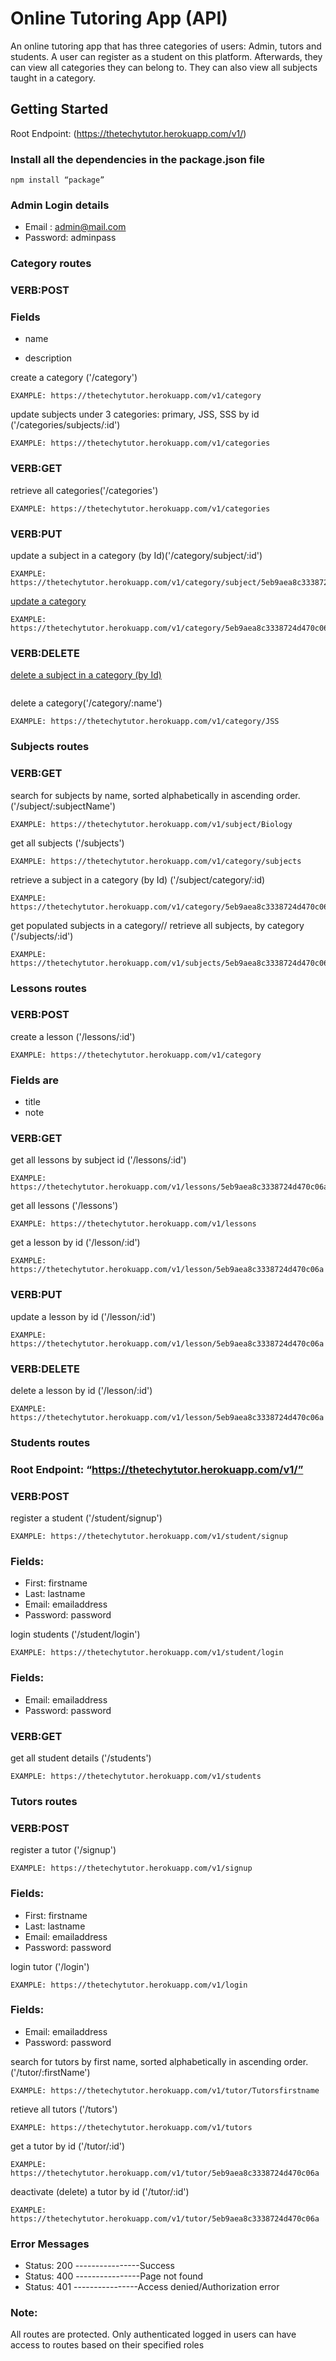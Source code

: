 ﻿# Online Tutoring App (API) 

An online tutoring app that has three categories of users: Admin, tutors and students. A user can register as a student on this platform. Afterwards, they can view all categories they can belong to. They can also view all subjects taught in a category. 

## Getting Started

Root Endpoint: (https://thetechytutor.herokuapp.com/v1/)	

### Install all the dependencies in the package.json file

```
npm install “package”
```

### Admin Login details

* Email :	 admin@mail.com
* Password:	adminpass


### Category routes

### VERB:POST

### Fields

* name

* description

create a category ('/category')

```
EXAMPLE: https://thetechytutor.herokuapp.com/v1/category
```

update subjects under 3 categories: primary, JSS, SSS by id ('/categories/subjects/:id')

```
EXAMPLE: https://thetechytutor.herokuapp.com/v1/categories
```

### VERB:GET

retrieve all categories('/categories')

```
EXAMPLE: https://thetechytutor.herokuapp.com/v1/categories
```

### VERB:PUT
update a subject in a category (by Id)('/category/subject/:id')

```
EXAMPLE: https://thetechytutor.herokuapp.com/v1/category/subject/5eb9aea8c3338724d470c06a
```

[update a category]('/category/:id')

```
EXAMPLE: https://thetechytutor.herokuapp.com/v1/category/5eb9aea8c3338724d470c06a
```

### VERB:DELETE

[delete a subject in a category (by Id)]('/category/subject/:id')

```EXAMPLE: https://thetechytutor.herokuapp.com/v1/category/5eb9aea8c3338724d470c06a
```

delete a category('/category/:name')
```
EXAMPLE: https://thetechytutor.herokuapp.com/v1/category/JSS
```



### Subjects routes

### VERB:GET

search for subjects by name, sorted alphabetically in ascending order. ('/subject/:subjectName')

```
EXAMPLE: https://thetechytutor.herokuapp.com/v1/subject/Biology
```

get all subjects ('/subjects')

```
EXAMPLE: https://thetechytutor.herokuapp.com/v1/category/subjects
```

retrieve a subject in a category (by Id) ('/subject/category/:id)

```
EXAMPLE: https://thetechytutor.herokuapp.com/v1/category/5eb9aea8c3338724d470c06a
```

get populated subjects in a category// retrieve all subjects, by category ('/subjects/:id')

```
EXAMPLE: https://thetechytutor.herokuapp.com/v1/subjects/5eb9aea8c3338724d470c06a
```

### Lessons routes

### VERB:POST

create a lesson ('/lessons/:id')

```
EXAMPLE: https://thetechytutor.herokuapp.com/v1/category
```

### Fields are

* title
* note

### VERB:GET

get all lessons by subject id ('/lessons/:id')

```
EXAMPLE: https://thetechytutor.herokuapp.com/v1/lessons/5eb9aea8c3338724d470c06a
```

get all lessons ('/lessons')

```
EXAMPLE: https://thetechytutor.herokuapp.com/v1/lessons
```

get a lesson by id ('/lesson/:id')

```
EXAMPLE: https://thetechytutor.herokuapp.com/v1/lesson/5eb9aea8c3338724d470c06a
```

### VERB:PUT

update a lesson by id ('/lesson/:id')

```
EXAMPLE: https://thetechytutor.herokuapp.com/v1/lesson/5eb9aea8c3338724d470c06a
```

### VERB:DELETE

delete a lesson by id ('/lesson/:id')

```
EXAMPLE: https://thetechytutor.herokuapp.com/v1/lesson/5eb9aea8c3338724d470c06a
```

### Students routes
### Root Endpoint:  “https://thetechytutor.herokuapp.com/v1/”


### VERB:POST

register a student ('/student/signup')

```
EXAMPLE: https://thetechytutor.herokuapp.com/v1/student/signup
```

### Fields:

* First:	 firstname
* Last:	lastname
* Email:	emailaddress
* Password:		password


login students ('/student/login')

```
EXAMPLE: https://thetechytutor.herokuapp.com/v1/student/login
```

### Fields:

* Email:	emailaddress
* Password:		password

### VERB:GET

get all student details ('/students')

```
EXAMPLE: https://thetechytutor.herokuapp.com/v1/students
```


### Tutors routes

### VERB:POST

register a tutor ('/signup')

```
EXAMPLE: https://thetechytutor.herokuapp.com/v1/signup
```

### Fields:

* First:	 firstname
* Last:	lastname
* Email:	emailaddress
* Password:	password



login tutor ('/login')

```
EXAMPLE: https://thetechytutor.herokuapp.com/v1/login
```

### Fields:

* Email:	emailaddress
* Password:	  password


search for tutors by first name, sorted alphabetically in ascending order. ('/tutor/:firstName')

```
EXAMPLE: https://thetechytutor.herokuapp.com/v1/tutor/Tutorsfirstname
```

retieve all tutors ('/tutors')

```
EXAMPLE: https://thetechytutor.herokuapp.com/v1/tutors
```

get a tutor by id ('/tutor/:id')

```
EXAMPLE: https://thetechytutor.herokuapp.com/v1/tutor/5eb9aea8c3338724d470c06a
```

deactivate (delete) a tutor by id ('/tutor/:id')

```
EXAMPLE: https://thetechytutor.herokuapp.com/v1/tutor/5eb9aea8c3338724d470c06a
```





### Error Messages

* Status: 200 ----------------Success
* Status: 400 ----------------Page not found
* Status: 401 ----------------Access denied/Authorization error


### Note: 
All routes are protected. Only authenticated logged in users can  have access to routes based on their specified roles


